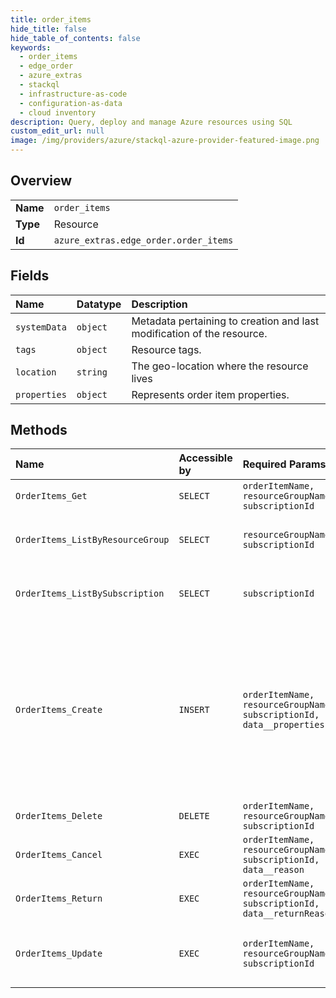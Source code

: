 ```yaml
---
title: order_items
hide_title: false
hide_table_of_contents: false
keywords:
  - order_items
  - edge_order
  - azure_extras    
  - stackql
  - infrastructure-as-code
  - configuration-as-data
  - cloud inventory
description: Query, deploy and manage Azure resources using SQL
custom_edit_url: null
image: /img/providers/azure/stackql-azure-provider-featured-image.png
---
```

  
    

## Overview
<table><tbody>
<tr><td><b>Name</b></td><td><code>order_items</code></td></tr>
<tr><td><b>Type</b></td><td>Resource</td></tr>
<tr><td><b>Id</b></td><td><code>azure_extras.edge_order.order_items</code></td></tr>
</tbody></table>

## Fields
| Name | Datatype | Description |
|:-----|:---------|:------------|
| `systemData` | `object` | Metadata pertaining to creation and last modification of the resource. |
| `tags` | `object` | Resource tags. |
| `location` | `string` | The geo-location where the resource lives |
| `properties` | `object` | Represents order item properties. |
## Methods
| Name | Accessible by | Required Params | Description |
|:-----|:--------------|:----------------|:------------|
| `OrderItems_Get` | `SELECT` | `orderItemName, resourceGroupName, subscriptionId` | Get an order item. |
| `OrderItems_ListByResourceGroup` | `SELECT` | `resourceGroupName, subscriptionId` | List order items at resource group level. |
| `OrderItems_ListBySubscription` | `SELECT` | `subscriptionId` | List order items at subscription level. |
| `OrderItems_Create` | `INSERT` | `orderItemName, resourceGroupName, subscriptionId, data__properties` | Create an order item. Existing order item cannot be updated with this api and should instead be updated with the Update order item<br />API. |
| `OrderItems_Delete` | `DELETE` | `orderItemName, resourceGroupName, subscriptionId` | Delete an order item. |
| `OrderItems_Cancel` | `EXEC` | `orderItemName, resourceGroupName, subscriptionId, data__reason` | Cancel order item. |
| `OrderItems_Return` | `EXEC` | `orderItemName, resourceGroupName, subscriptionId, data__returnReason` | Return order item. |
| `OrderItems_Update` | `EXEC` | `orderItemName, resourceGroupName, subscriptionId` | Update the properties of an existing order item. |
